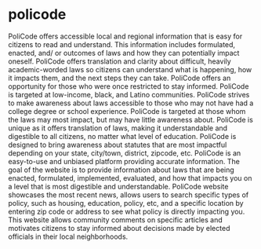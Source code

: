 # policode
PoliCode offers accessible local and regional information that is easy for citizens to read and understand. This information includes formulated, enacted, and/ or outcomes of laws and how they can potentially impact oneself. PoliCode offers translation and clarity about difficult, heavily academic-worded laws so citizens can understand what is happening, how it impacts them, and the next steps they can take. PoliCode offers an opportunity for those who were once restricted to stay informed. 
PoliCode is targeted at low-income,  black, and Latino communities. PoliCode strives to make awareness about laws accessible to those who may not have had a college degree or school experience. PoliCode is targeted at those whom the laws may most impact, but may have little awareness about. 
PoliCode is unique as it offers translation of laws, making it understandable and digestible to all citizens, no matter what level of education. PoliCode is designed to bring awareness about statutes that are most impactful depending on your state, city/town, district, zipcode, etc. PoliCode is an easy-to-use and unbiased platform providing accurate information. 
The goal of the website is to provide information about laws that are being enacted, formulated, implemented, evaluated, and how that impacts you on a level that is most digestible and understandable. PoliCode website showcases the most recent news, allows users to search specific types of policy, such as housing, education, policy, etc, and a specific location by entering zip code or address to see what policy is directly impacting you. This website allows community comments on specific articles and motivates citizens to stay informed about decisions made by elected officials in their local neighborhoods. 
